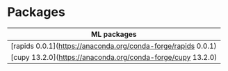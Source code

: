 # Packages

| ML packages |
| ----------- |
| [rapids 0.0.1](https://anaconda.org/conda-forge/rapids 0.0.1) |
| [cupy 13.2.0](https://anaconda.org/conda-forge/cupy 13.2.0) |

